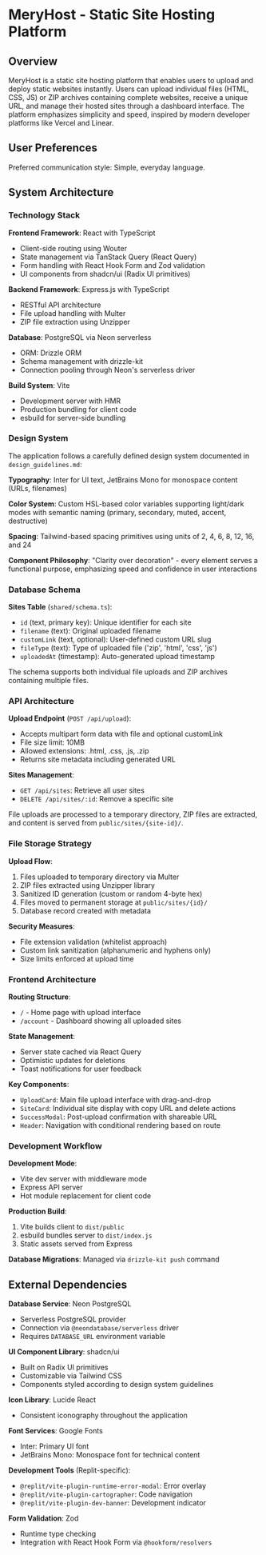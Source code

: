 # MeryHost - Static Site Hosting Platform

## Overview

MeryHost is a static site hosting platform that enables users to upload and deploy static websites instantly. Users can upload individual files (HTML, CSS, JS) or ZIP archives containing complete websites, receive a unique URL, and manage their hosted sites through a dashboard interface. The platform emphasizes simplicity and speed, inspired by modern developer platforms like Vercel and Linear.

## User Preferences

Preferred communication style: Simple, everyday language.

## System Architecture

### Technology Stack

**Frontend Framework**: React with TypeScript
- Client-side routing using Wouter
- State management via TanStack Query (React Query)
- Form handling with React Hook Form and Zod validation
- UI components from shadcn/ui (Radix UI primitives)

**Backend Framework**: Express.js with TypeScript
- RESTful API architecture
- File upload handling with Multer
- ZIP file extraction using Unzipper

**Database**: PostgreSQL via Neon serverless
- ORM: Drizzle ORM
- Schema management with drizzle-kit
- Connection pooling through Neon's serverless driver

**Build System**: Vite
- Development server with HMR
- Production bundling for client code
- esbuild for server-side bundling

### Design System

The application follows a carefully defined design system documented in `design_guidelines.md`:

**Typography**: Inter for UI text, JetBrains Mono for monospace content (URLs, filenames)

**Color System**: Custom HSL-based color variables supporting light/dark modes with semantic naming (primary, secondary, muted, accent, destructive)

**Spacing**: Tailwind-based spacing primitives using units of 2, 4, 6, 8, 12, 16, and 24

**Component Philosophy**: "Clarity over decoration" - every element serves a functional purpose, emphasizing speed and confidence in user interactions

### Database Schema

**Sites Table** (`shared/schema.ts`):
- `id` (text, primary key): Unique identifier for each site
- `filename` (text): Original uploaded filename
- `customLink` (text, optional): User-defined custom URL slug
- `fileType` (text): Type of uploaded file ('zip', 'html', 'css', 'js')
- `uploadedAt` (timestamp): Auto-generated upload timestamp

The schema supports both individual file uploads and ZIP archives containing multiple files.

### API Architecture

**Upload Endpoint** (`POST /api/upload`):
- Accepts multipart form data with file and optional customLink
- File size limit: 10MB
- Allowed extensions: .html, .css, .js, .zip
- Returns site metadata including generated URL

**Sites Management**:
- `GET /api/sites`: Retrieve all user sites
- `DELETE /api/sites/:id`: Remove a specific site

File uploads are processed to a temporary directory, ZIP files are extracted, and content is served from `public/sites/{site-id}/`.

### File Storage Strategy

**Upload Flow**:
1. Files uploaded to temporary directory via Multer
2. ZIP files extracted using Unzipper library
3. Sanitized ID generation (custom or random 4-byte hex)
4. Files moved to permanent storage at `public/sites/{id}/`
5. Database record created with metadata

**Security Measures**:
- File extension validation (whitelist approach)
- Custom link sanitization (alphanumeric and hyphens only)
- Size limits enforced at upload time

### Frontend Architecture

**Routing Structure**:
- `/` - Home page with upload interface
- `/account` - Dashboard showing all uploaded sites

**State Management**:
- Server state cached via React Query
- Optimistic updates for deletions
- Toast notifications for user feedback

**Key Components**:
- `UploadCard`: Main file upload interface with drag-and-drop
- `SiteCard`: Individual site display with copy URL and delete actions
- `SuccessModal`: Post-upload confirmation with shareable URL
- `Header`: Navigation with conditional rendering based on route

### Development Workflow

**Development Mode**: 
- Vite dev server with middleware mode
- Express API server
- Hot module replacement for client code

**Production Build**:
1. Vite builds client to `dist/public`
2. esbuild bundles server to `dist/index.js`
3. Static assets served from Express

**Database Migrations**: Managed via `drizzle-kit push` command

## External Dependencies

**Database Service**: Neon PostgreSQL
- Serverless PostgreSQL provider
- Connection via `@neondatabase/serverless` driver
- Requires `DATABASE_URL` environment variable

**UI Component Library**: shadcn/ui
- Built on Radix UI primitives
- Customizable via Tailwind CSS
- Components styled according to design system guidelines

**Icon Library**: Lucide React
- Consistent iconography throughout the application

**Font Services**: Google Fonts
- Inter: Primary UI font
- JetBrains Mono: Monospace font for technical content

**Development Tools** (Replit-specific):
- `@replit/vite-plugin-runtime-error-modal`: Error overlay
- `@replit/vite-plugin-cartographer`: Code navigation
- `@replit/vite-plugin-dev-banner`: Development indicator

**Form Validation**: Zod
- Runtime type checking
- Integration with React Hook Form via `@hookform/resolvers`